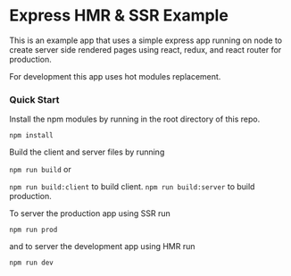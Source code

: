 # Express HMR & SSR Example

This is an example app that uses a simple express app running on node to create server side rendered pages using react, redux, and react router for production.

For development this app uses hot modules replacement.

### Quick Start

Install the npm modules by running in the root directory of this repo.

`npm install`

Build the client and server files by running

`npm run build` or

`npm run build:client` to build client.
`npm run build:server` to build production.

To server the production app using SSR run

`npm run prod`

and to server the development app using HMR run

`npm run dev`
